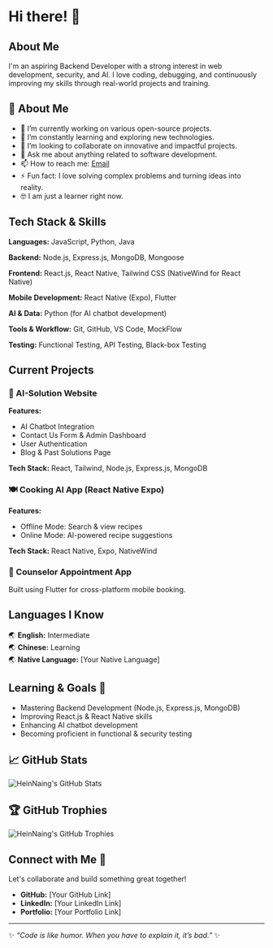 # Hi there! 👋

## About Me

I'm an aspiring Backend Developer with a strong interest in web development, security, and AI. I love coding, debugging, and continuously improving my skills through real-world projects and training.

## 🚀 About Me

- 🔭 I’m currently working on various open-source projects.
- 🌱 I’m constantly learning and exploring new technologies.
- 👯 I’m looking to collaborate on innovative and impactful projects.
- 💬 Ask me about anything related to software development.
- 📫 How to reach me: [Email](mailto:hein.naing@example.com)
- ⚡ Fun fact: I love solving complex problems and turning ideas into reality.
- 🤓 I am just a learner right now.

## Tech Stack & Skills

**Languages:** JavaScript, Python, Java

**Backend:** Node.js, Express.js, MongoDB, Mongoose

**Frontend:** React.js, React Native, Tailwind CSS (NativeWind for React Native)

**Mobile Development:** React Native (Expo), Flutter

**AI & Data:** Python (for AI chatbot development)

**Tools & Workflow:** Git, GitHub, VS Code, MockFlow

**Testing:** Functional Testing, API Testing, Black-box Testing

## Current Projects

### 🚀 AI-Solution Website

**Features:**
- AI Chatbot Integration
- Contact Us Form & Admin Dashboard
- User Authentication
- Blog & Past Solutions Page

**Tech Stack:** React, Tailwind, Node.js, Express.js, MongoDB

### 🍽️ Cooking AI App (React Native Expo)

**Features:**
- Offline Mode: Search & view recipes
- Online Mode: AI-powered recipe suggestions

**Tech Stack:** React Native, Expo, NativeWind

### 📅 Counselor Appointment App

Built using Flutter for cross-platform mobile booking.

## Languages I Know

🌏 **English:** Intermediate  
🌏 **Chinese:** Learning  
🌏 **Native Language:** [Your Native Language]

## Learning & Goals 🎯

- Mastering Backend Development (Node.js, Express.js, MongoDB)
- Improving React.js & React Native skills
- Enhancing AI chatbot development
- Becoming proficient in functional & security testing

## 📈 GitHub Stats

![HeinNaing's GitHub Stats](https://github-readme-stats.vercel.app/api?username=HeinNaing&show_icons=true&theme=radical)

## 🏆 GitHub Trophies

![HeinNaing's GitHub Trophies](https://github-profile-trophy.vercel.app/?username=HeinNaing&theme=dracula)

## Connect with Me 📩

Let's collaborate and build something great together!

- **GitHub:** [Your GitHub Link]
- **LinkedIn:** [Your LinkedIn Link]
- **Portfolio:** [Your Portfolio Link]

---

✨ *“Code is like humor. When you have to explain it, it’s bad.”* ✨
